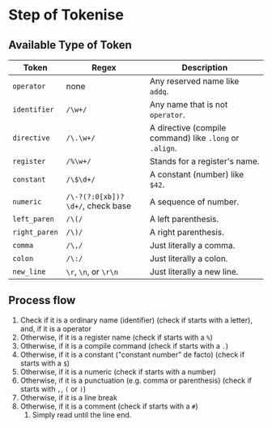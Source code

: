 Step of Tokenise
====

Available Type of Token
----

| Token         | Regex                            | Description                                             |
| ------------- | -------------------------------- | ------------------------------------------------------- |
| `operator`    | none                             | Any reserved name like `addq`.                          |
| `identifier`  | `/\w+/`                          | Any name that is not `operator`.                        |
| `directive`   | `/\.\w+/`                        | A directive (compile command) like `.long` or `.align`. |
| `register`    | `/%\w+/`                         | Stands for a register's name.                           |
| `constant`    | `/\$\d+/`                        | A constant (number) like `$42`.                         |
| `numeric`     | `/\-?(?:0[xb])?\d+/`, check base | A sequence of number.                                   |
| `left_paren`  | `/\(/`                           | A left parenthesis.                                     |
| `right_paren` | `/\)/`                           | A right parenthesis.                                    |
| `comma`       | `/\,/`                           | Just literally a comma.                                 |
| `colon`       | `/\:/`                           | Just literally a colon.                                 |
| `new_line`    | `\r`, `\n`, or `\r\n`            | Just literally a new line.                              |

## Process flow

1. Check if it is a ordinary name (identifier) (check if starts with a letter), and, if it is a operator
2. Otherwise, if it is a register name (check if starts with a `%`)
3. Otherwise, if it is a compile command (check if starts with a `.`)
4. Otherwise, if it is a constant ("constant number" de facto) (check if starts with a `$`)
5. Otherwise, if it is a numeric (check if starts with a number)
6. Otherwise, if it is a punctuation (e.g. comma or parenthesis) (check if starts with `,`, `(` or `)`)
7. Otherwise, if it is a line break
8. Otherwise, if it is a comment (check if starts with a `#`)
   1. Simply read until the line end.